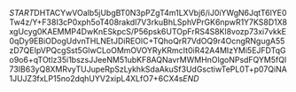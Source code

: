 $START$DHTACYwVOalb5jUbgBT0N3pPZgT4m1LXVbj6/iJ0iYWgN6JqtT6lYE0Tw4z/Y+F38I3cP0xph5oT408rakdl7V3rkuBhLSphVPrGK6npwR1Y7KS8D1X8xgUcyg0KAEMMP4DwKnESkpcS/P56psk6UTOpFrRS4S8Kl8vozp73xi7vkkE0qDy9EBiODogUdvnTHLNEtJDiREOlC+TQhoQrR7VdOQ9r4OcngRNgugA55zD7QEIpVPQcgSst5GlwCLoOMmOVOYRyKRmcIt0iR42A4MIzYMi5EJFDTqGo9o6+qTOtlz35i1bszsJJeeNM51ubKF8AQNavrMWMHnOlgoNPsdFQYM5fQl73IB63yQ8XMRvyTUJupeRpSzLykhkSdaAkuSf3UdGsctiwTePL0T+p07QiNA1JUJZ3fxLP15no2dqhUYV2xipL4XLfO7+6CX4s$END$